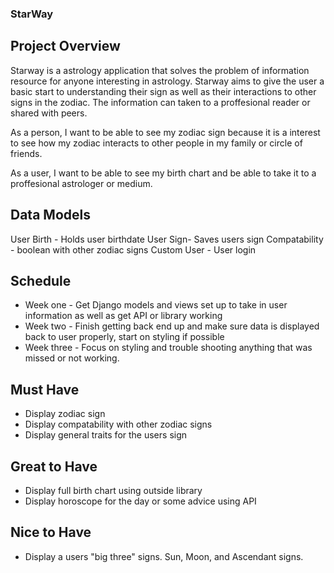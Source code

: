 ### StarWay

## Project Overview
Starway is a astrology application that solves the problem of information resource for anyone interesting in astrology.  Starway aims to give the user a basic start to understanding their sign as well as their interactions to other signs in the zodiac.  The information can taken to a proffesional reader or shared with peers.  


As a person, I want to be able to see my zodiac sign because it is a interest to see how my zodiac interacts to other people in my family or circle of friends.

As a user, I want to be able to see my birth chart and be able to take it to a proffesional astrologer or medium.

## Data Models
User Birth - Holds user birthdate
User Sign- Saves users sign
Compatability - boolean with other zodiac signs
Custom User - User login 

## Schedule
- Week one - Get Django models and views set up to take in user information as well as get API or library working
- Week two - Finish getting back end up and make sure data is displayed back to user properly, start on styling if possible
- Week three - Focus on styling and trouble shooting anything that was missed or not working.

## Must Have
- Display zodiac sign
- Display compatability with other zodiac signs
- Display general traits for the users sign

## Great to Have
- Display full birth chart using outside library
- Display horoscope for the day or some advice using API

## Nice to Have
- Display a users "big three" signs.  Sun, Moon, and Ascendant signs.

